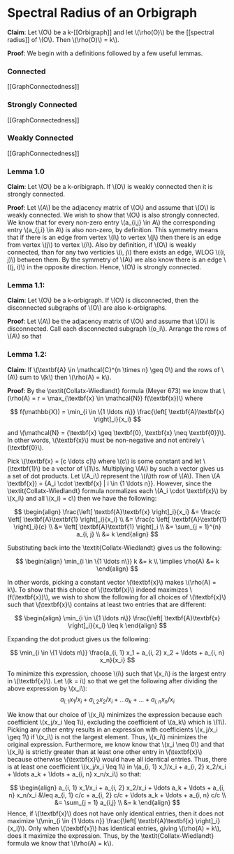 # Spectral Radius of an Orbigraph

**Claim**: Let \\(O\\) be a k-[[Orbigraph]] and let \\(\rho(O)\\) be the [[spectral radius]] of \\(O\\). Then \\(\rho(O)\\) = k\\).

**Proof**: 
We begin with a definitions followed by a few useful lemmas.

### Connected
[[GraphConnectedness]]

### Strongly Connected
[[GraphConnectedness]]

### Weakly Connected
[[GraphConnectedness]]

### Lemma 1.0

**Claim**:
Let \\(O\\) be a k-oribigraph. If \\(O\\) is weakly connected then it is strongly connected.

**Proof**:
Let \\(A\\) be the adjacency matrix of \\(O\\) and assume that \\(O\\) is weakly connected. We wish to show that \\(O\\) is also strongly connected. We know that for every non-zero entry \\(a_{i,j} \in A\\) the corresponding entry \\(a_{j,i} \in A\\) is also non-zero, by definition. This symmetry means that if there is an edge from vertex \\(i\\) to vertex \\(j\\) then there is an edge from vertex \\(j\\) to vertex \\(i\\). Also by definition, if \\(O\\) is weakly connected, than for any two verticies \\(i, j\\) there exists an edge, WLOG \\((i, j)\\) between them. By the symmetry of \\(A\\) we also know there is an edge \\((j, i)\\) in the opposite direction. Hence, \\(O\\) is strongly connected.

### Lemma 1.1:
**Claim**:
Let \\(O\\) be a k-orbigraph. If \\(O\\) is disconnected, then the disconnected subgraphs of \\(O\\) are also k-orbigraphs.

**Proof**:
Let \\(A\\) be the adjacency matrix of \\(O\\) and assume that \\(O\\) is disconnected. Call each disconnected subgraph \\(o_i\\). Arrange the rows of \\(A\\) so that 

### Lemma 1.2:
**Claim**:
If \\(\textbf{A} \in \mathcal{C}^{n \times n} \geq 0\\) and the rows of \\(A\\) sum to \\(k\\) then \\(\rho(A) = k\\). 

**Proof**:
By the \textit{Collatx-Wiedlandt} formula (Meyer 673) we know that \\(\rho(A) = r = \max_{\textbf{x} \in \mathcal{N}} f(\textbf{x})\\) where

$$
f(\mathbb{X}) = \min_{i \in \{1 \ldots n\}} \frac{\left[ \textbf{A}\textbf{x} \right]_i}{x_i}
$$

and \\(\mathcal{N} = \{\textbf{x} \geq \textbf{0}, \textbf{x} \neq \textbf{0}\}\\). In other words, \\(\textbf{x}\\) must be non-negative and not entirely \\(\textbf{0}\\).

Pick \\(\textbf{x} = [c \ldots c]\\) where \\(c\\) is some constant and let \\(\textbf{1}\\) be a vector of \\(1\\)s. Multiplying \\(A\\) by such a vector gives us a set of dot products. Let \\(A_i\\) represent the \\(i\\)th row of \\(A\\). Then \\(A \textbf{x}) = \{A_i \cdot \textbf{x} | i \in \{1 \ldots n\}\}. However, since the \textit{Collatx-Wiedlandt} formula normalizes each \\(A_i \cdot \textbf{x}\\) by \\(x_i\\) and all \\(x_i) = c\\) then we have the following:

$$
\begin{align}
	\frac{\left[ \textbf{A}\textbf{x} \right]_i}{x_i} &= \frac{c \left[ \textbf{A}\textbf{1} \right]_i}{x_i} \\
	&= \frac{c \left[ \textbf{A}\textbf{1} \right]_i}{c} \\ 
	&= \left[ \textbf{A}\textbf{1} \right]_i \\
	&= \sum_{j = 1}^{n} a_{i, j} \\
	&= k
\end{align}
$$

Substituting back into the \textit{Collatx-Wiedlandt} gives us the following:

$$
\begin{align}
	\min_{i \in \{1 \ldots n\}} k &= k \\
	\implies \rho(A) &= k
\end{align}
$$

In other words, picking a constant vector \\(\textbf{x}\\) makes \\(\rho(A) = k\\). To show that this choice of \\(\textbf{x}\\) indeed maximizes \\(f(\textbf{x})\\), we wish to show the following for all choices of \\(\textbf{x}\\) such that \\(\textbf{x}\\) contains at least two entries that are different:

$$
\begin{align}
	\min_{i \in \{1 \ldots n\}} \frac{\left[ \textbf{A}\textbf{x} \right]_i}{x_i} \leq k
\end{align}
$$

Expanding the dot product gives us the following:

$$
\min_{i \in \{1 \ldots n\}} \frac{a_{i, 1} x_1 + a_{i, 2} x_2 + \ldots + a_{i, n} x_n}{x_i}
$$

To minimize this expression, choose \\(i\\) such that \\(x_i\\) is the largest entry in \\(\textbf{x}\\). Let \\(k = i\\) so that we get the following after dividing the above expression by \\(x_i\\):
$$
a_{i, 1} x_1/x_i + a_{i, 2} x_2/x_i + \ldots a_k + \ldots + a_{i, n} x_n/x_i
$$

We know that our choice of \\(x_i\\) minimizes the expression because each coefficient \\(x_j/x_i \leq 1\\), excluding the coefficient of \\(a_k\\) which is \\(1\\). Picking any other entry results in an expression with coefficients \\(x_j/x_i \geq 1\\) if \\(x_i\\) is not the largest element. Thus, \\(x_i\\) minimizes the original expression. Furthermore, we know know that \\(x_i \neq 0\\) and that \\(x_i\\) is strictly greater than at least one other entry in \\(\textbf{x}\\) because otherwise \\(\textbf{x}\\) would have all identical entries. Thus, there is at least one coefficient \\(x_j/x_i \leq 1\\) in \\(a_{i, 1} x_1/x_i + a_{i, 2} x_2/x_i + \ldots a_k + \ldots + a_{i, n} x_n/x_i\\) so that:

$$
\begin{align}
	a_{i, 1} x_1/x_i + a_{i, 2} x_2/x_i + \ldots a_k + \ldots + a_{i, n} x_n/x_i &\leq a_{i, 1} c/c + a_{i, 2} c/c + \ldots a_k + \ldots + a_{i, n} c/c \\
	&= \sum_{j = 1} a_{i,j} \\
	&= k
\end{align}
$$
Hence, if \\(\textbf{x}\\) does not have only identical entries, then it does not maximize \\(\min_{i \in \{1 \ldots n\}} \frac{\left[ \textbf{A}\textbf{x} \right]_i}{x_i}\\). Only when \\(\texbtf{x}\\) has identical entries, giving \\(\rho(A) = k\\), does it maximize the expression. Thus, by the \textit{Collatx-Wiedlandt} formula we know that \\(\rho(A) = k\\).

